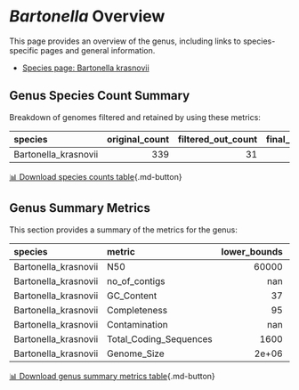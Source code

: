 # *Bartonella* Overview
This page provides an overview of the genus, including links to species-specific pages and general information.

- [Species page: Bartonella krasnovii](Bartonella_krasnovii/index.md)
## Genus Species Count Summary
Breakdown of genomes filtered and retained by using these metrics:

| species              |   original_count |   filtered_out_count |   final_count |
|:---------------------|-----------------:|---------------------:|--------------:|
| Bartonella_krasnovii |              339 |                   31 |           308 |


[📊 Download species counts table](species_counts.csv){.md-button}
## Genus Summary Metrics
This section provides a summary of the metrics for the genus:

| species              | metric                 |   lower_bounds |   upper_bounds |
|:---------------------|:-----------------------|---------------:|---------------:|
| Bartonella_krasnovii | N50                    |      60000     |      nan       |
| Bartonella_krasnovii | no_of_contigs          |        nan     |      290       |
| Bartonella_krasnovii | GC_Content             |         37     |       39       |
| Bartonella_krasnovii | Completeness           |         95     |      nan       |
| Bartonella_krasnovii | Contamination          |        nan     |        2       |
| Bartonella_krasnovii | Total_Coding_Sequences |       1600     |     2100       |
| Bartonella_krasnovii | Genome_Size            |          2e+06 |        2.3e+06 |


[📊 Download genus summary metrics table](genus_summary_metrics.csv){.md-button}
